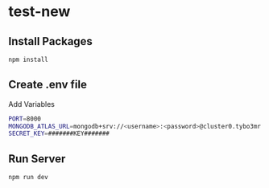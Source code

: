 # test-new

## Install Packages

```bash
npm install
```
## Create .env file
Add Variables
```bash
PORT=8000
MONGODB_ATLAS_URL=mongodb+srv://<username>:<password>@cluster0.tybo3mr.mongodb.net/LifePlanner?retryWrites=true&w=majority
SECRET_KEY=#######KEY#######
```

## Run Server
```bash
npm run dev
```



